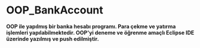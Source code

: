 # OOP_BankAccount

**OOP ile yapılmış bir banka hesabı programı. Para çekme ve yatırma işlemleri yapılabilmektedir. OOP'yi deneme ve öğrenme amaçlı Eclipse IDE üzerinde yazılmış ve push edilmiştir.**
